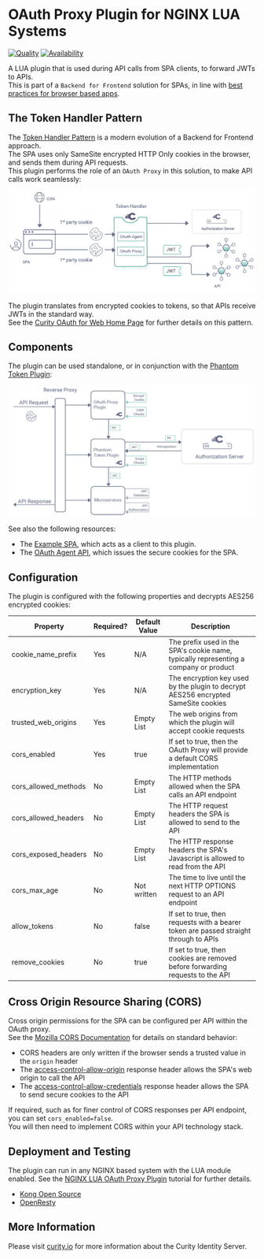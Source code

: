 # OAuth Proxy Plugin for NGINX LUA Systems

[![Quality](https://img.shields.io/badge/quality-experiment-red)](https://curity.io/resources/code-examples/status/)
[![Availability](https://img.shields.io/badge/availability-source-blue)](https://curity.io/resources/code-examples/status/)

A LUA plugin that is used during API calls from SPA clients, to forward JWTs to APIs.\
This is part of a `Backend for Frontend` solution for SPAs, in line with [best practices for browser based apps](https://datatracker.ietf.org/doc/html/draft-ietf-oauth-browser-based-apps).

## The Token Handler Pattern

The [Token Handler Pattern](https://curity.io/resources/learn/the-token-handler-pattern/) is a modern evolution of a Backend for Frontend approach.\
The SPA uses only SameSite encrypted HTTP Only cookies in the browser, and sends them during API requests.\
This plugin performs the role of an `OAuth Proxy` in this solution, to make API calls work seamlessly:

![Logical Components](/doc/logical-components.png)

The plugin translates from encrypted cookies to tokens, so that APIs receive JWTs in the standard way.\
See the [Curity OAuth for Web Home Page](https://curity.io/product/token-service/oauth-for-web/) for further details on this pattern.

## Components

The plugin can be used standalone, or in conjunction with the [Phantom Token Plugin](https://curity.io/resources/learn/phantom-token-pattern/):

![API Flow](/doc/api-flow.png)

See also the following resources:

- The [Example SPA](https://github.com/curityio/web-oauth-via-bff), which acts as a client to this plugin.
- The [OAuth Agent API](https://github.com/curityio/token-handler-node-express), which issues the secure cookies for the SPA.

## Configuration

The plugin is configured with the following properties and decrypts AES256 encrypted cookies:

| Property | Required? | Default Value | Description |
| -------- | --------- | ------------- | ----------- |
| cookie_name_prefix | Yes | N/A | The prefix used in the SPA's cookie name, typically representing a company or product |
| encryption_key | Yes | N/A | The encryption key used by the plugin to decrypt AES256 encrypted SameSite cookies |
| trusted_web_origins | Yes | Empty List | The web origins from which the plugin will accept cookie requests |
| cors_enabled | Yes | true | If set to true, then the OAuth Proxy will provide a default CORS implementation |
| cors_allowed_methods | No | Empty List | The HTTP methods allowed when the SPA calls an API endpoint |
| cors_allowed_headers | No | Empty List | The HTTP request headers the SPA is allowed to send to the API |
| cors_exposed_headers | No | Empty List | The HTTP response headers the SPA's Javascript is allowed to read from the API |
| cors_max_age | No | Not written | The time to live until the next HTTP OPTIONS request to an API endpoint |
| allow_tokens | No | false | If set to true, then requests with a bearer token are passed straight through to APIs |
| remove_cookies | No | true | If set to true, then cookies are removed before forwarding requests to the API |

## Cross Origin Resource Sharing (CORS)

Cross origin permissions for the SPA can be configured per API within the OAuth proxy.\
See the [Mozilla CORS Documentation](https://developer.mozilla.org/en-US/docs/Web/HTTP/CORS) for details on standard behavior:

- CORS headers are only written if the browser sends a trusted value in the `origin` header
- The [access-control-allow-origin](https://developer.mozilla.org/en-US/docs/Web/HTTP/Headers/Access-Control-Allow-Origin) response header allows the SPA's web origin to call the API
- The [access-control-allow-credentials](https://developer.mozilla.org/en-US/docs/Web/HTTP/Headers/Access-Control-Allow-Credentials) response header allows the SPA to send secure cookies to the API

If required, such as for finer control of CORS responses per API endpoint, you can set `cors_enabled=false`.\
You will then need to implement CORS within your API technology stack.

## Deployment and Testing

The plugin can run in any NGINX based system with the LUA module enabled.
See the [NGINX LUA OAuth Proxy Plugin](https://curity.io/resources/learn/oauth-proxy-plugin-lua) tutorial for further details.

- [Kong Open Source](/doc/kong.md)
- [OpenResty](/doc/openresty.md)

## More Information

Please visit [curity.io](https://curity.io/) for more information about the Curity Identity Server.
